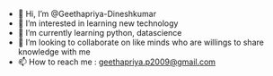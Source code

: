 - 👋 Hi, I’m @Geethapriya-Dineshkumar
- 👀 I’m interested in learning new technology 
- 🌱 I’m currently learning python, datascience 
- 💞️ I’m looking to collaborate on like minds who are willings to share knowledge with me 
- 📫 How to reach me : geethapriya.p2009@gmail.com

<!---
Geethapriya-Dineshkumar/Geethapriya-Dineshkumar is a ✨ special ✨ repository because its `README.md` (this file) appears on your GitHub profile.
You can click the Preview link to take a look at your changes.
--->
